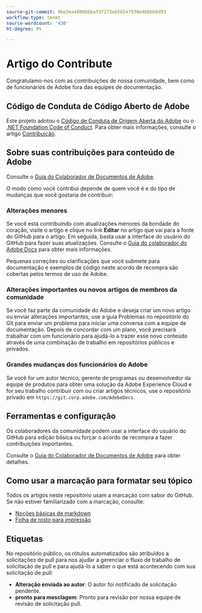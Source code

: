 ```yaml
---
source-git-commit: 9be3ea4800bbbafd7173eb56547930e486bb8d93
workflow-type: tm+mt
source-wordcount: '430'
ht-degree: 0%

---
```

# Artigo do Contribute

Congratulamo-nos com as contribuições de nossa comunidade, bem como de funcionários de Adobe fora das equipes de documentação.

## Código de Conduta de Código Aberto de Adobe

Este projeto adotou o [Código de Conduta de Origem Aberta do Adobe](code-of-conduct.md) ou o [.NET Foundation Code of Conduct](https://dotnetfoundation.org/code-of-conduct). Para obter mais informações, consulte o artigo [Contribuição](contributing.md).

## Sobre suas contribuições para conteúdo de Adobe

Consulte o [Guia do Colaborador de Documentos de Adobe](https://docs.adobe.com/content/help/en/contributor/contributor-guide/introduction.html).

O modo como você contribui depende de quem você é e do tipo de mudanças que você gostaria de contribuir:

### Alterações menores

Se você está contribuindo com atualizações menores da bondade do coração, visite o artigo e clique no link **Editar** no artigo que vai para a fonte do GitHub para o artigo. Em seguida, basta usar a interface do usuário do GitHub para fazer suas atualizações. Consulte o [Guia do colaborador do Adobe Docs](https://docs.adobe.com/content/help/en/contributor/contributor-guide/introduction.html) para obter mais informações.

Pequenas correções ou clarificações que você submete para documentação e exemplos de código neste acordo de recompra são cobertas pelos termos de uso de Adobe.

### Alterações importantes ou novos artigos de membros da comunidade

Se você faz parte da comunidade do Adobe e deseja criar um novo artigo ou enviar alterações importantes, use a guia Problemas no repositório do Git para enviar um problema para iniciar uma conversa com a equipe de documentação. Depois de concordar com um plano, você precisará trabalhar com um funcionário para ajudá-lo a trazer esse novo conteúdo através de uma combinação de trabalho em repositórios públicos e privados.

<!--
If you submit a pull request with significant changes to documentation and code examples, you'll see a message in the pull request asking you to submit an online contribution license agreement (CLA). We need you to complete the online form before we can review your pull request.
-->

### Grandes mudanças dos funcionários do Adobe

Se você for um autor técnico, gerente de programas ou desenvolvedor da equipe de produtos para obter uma solução da Adobe Experience Cloud e for seu trabalho contribuir com ou criar artigos técnicos, use o repositório privado em `https://git.corp.adobe.com/AdobeDocs`.

<!--Employees from other parts of the Adobe world should use the public repo for minor updates.-->

## Ferramentas e configuração

Os colaboradores da comunidade podem usar a interface do usuário do GitHub para edição básica ou forçar o acordo de recompra a fazer contribuições importantes.

Consulte o [Guia do Colaborador de Documentos de Adobe](https://docs.adobe.com/content/help/en/contributor/contributor-guide/introduction.html) para obter detalhes.

## Como usar a marcação para formatar seu tópico

Todos os artigos neste repositório usam a marcação com sabor do GitHub. Se não estiver familiarizado com a marcação, consulte:

* [Noções básicas de markdown](https://help.github.com/articles/getting-started-with-writing-and-formatting-on-github/)
* [Folha de rosto para impressão](https://guides.github.com/pdfs/markdown-cheatsheet-online.pdf)

## Etiquetas

No repositório público, os rótulos automatizados são atribuídos a solicitações de pull para nos ajudar a gerenciar o fluxo de trabalho de solicitação de pull e para ajudá-lo a saber o que está acontecendo com sua solicitação de pull:

* **Alteração enviada ao autor**: O autor foi notificado de solicitação pendente.
* **pronto para mesclagem**: Pronto para revisão por nossa equipe de revisão de solicitação pull.
